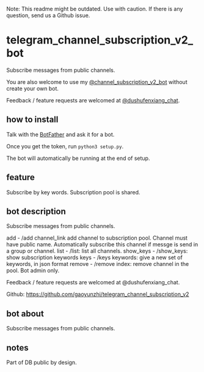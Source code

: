 Note: This readme might be outdated. Use with caution. If there is any question, send us a Github issue.

# telegram_channel_subscription_v2_bot

Subscribe messages from public channels. 

You are also welcome to use my [@channel_subscription_v2_bot](https://t.me/channel_subscription_v2_bot) without create your own bot.

Feedback / feature requests are welcomed at [@dushufenxiang_chat](https://t.me/dushufenxiang_chat).

## how to install

Talk with the [BotFather](https://t.me/botfather) and ask it for a bot.

Once you get the token, run `python3 setup.py`.

The bot will automatically be running at the end of setup.

## feature

Subscribe by key words.
Subscription pool is shared.

## bot description

Subscribe messages from public channels. 

add - /add channel_link add channel to subscription pool. Channel must have public name. Automatically subscribe this channel if messge is send in a group or channel.
list - /list: list all channels.
show_keys - /show_keys: show subscription keywords
keys - /keys keywords: give a new set of keywords, in json format
remove - /remove index: remove channel in the pool. Bot admin only.

Feedback / feature requests are welcomed at @dushufenxiang_chat.

Github: https://github.com/gaoyunzhi/telegram_channel_subscription_v2

## bot about 

Subscribe messages from public channels. 

## notes

Part of DB public by design.